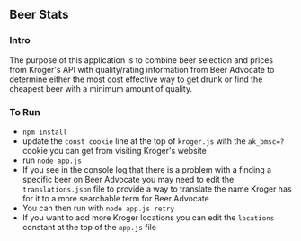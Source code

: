 ## Beer Stats

### Intro
The purpose of this application is to combine beer selection and prices
from Kroger's API with quality/rating information from Beer Advocate to
determine either the most cost effective way to get drunk or find the cheapest
beer with a minimum amount of quality.

### To Run
- `npm install`  
- update the `const cookie` line at the top of `kroger.js` with the `ak_bmsc=?`
 cookie you can get from visiting Kroger's website  
- run `node app.js`  
- If you see in the console log that there is a problem with a finding a 
specific beer on Beer Advocate you may need to edit the `translations.json`
 file to provide a way to translate the name Kroger has for it to a more
  searchable term for Beer Advocate  
- You can then run with `node app.js retry`  
- If you want to add more Kroger locations you can edit the `locations` 
constant at the top of the `app.js` file